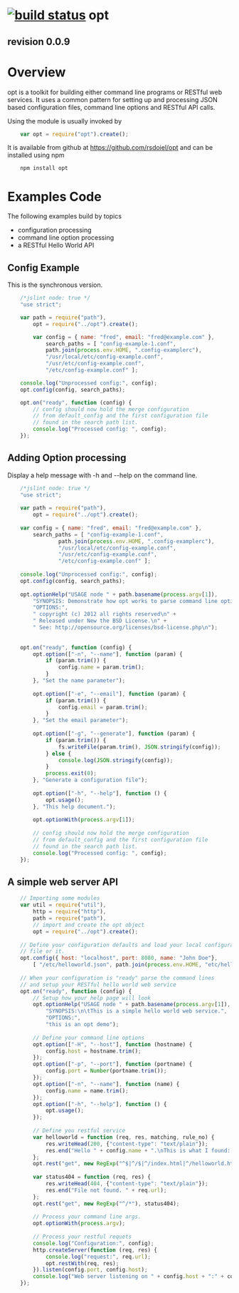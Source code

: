 [![build status](https://secure.travis-ci.org/rsdoiel/opt.png)](http://travis-ci.org/rsdoiel/opt)
opt
===
revision 0.0.9
--------------

# Overview

opt is a toolkit for building either command line programs or RESTful
web services. It uses a common pattern for setting up and processing
JSON based configuration files, command line options and RESTful API
calls.

Using the module is usually invoked by

```javascript
	var opt = require("opt").create();
```
It is available from github at https://github.com/rsdoiel/opt and
can be installed using npm

```shell
	npm install opt
```


# Examples Code

The following examples build by topics

* configuration processing
* command line option processing
* a RESTful Hello World API

## Config Example

This is the synchronous version.

```javascript
	/*jslint node: true */
	"use strict";

	var path = require("path"),
	    opt = require("../opt").create();

	    var config = { name: "fred", email: "fred@example.com" },
	    	search_paths = [ "config-example-1.conf",
			path.join(process.env.HOME, ".config-examplerc"),
			"/usr/local/etc/config-example.conf",
			"/usr/etc/config-example.conf",
			"/etc/config-example.conf" ];

	console.log("Unprocessed config:", config);
	opt.config(config, search_paths);

	opt.on("ready", function (config) {
		// config should now hold the merge configuration
		// from default_config and the first configuration file 
		// found in the search path list.
		console.log("Processed config: ", config);
	});
```

## Adding Option processing

Display a help message with -h and --help on the command line.

```javascript
	/*jslint node: true */
	"use strict";
	
	var path = require("path"),
		opt = require("../opt").create();
	
	var config = { name: "fred", email: "fred@example.com" },
		search_paths = [ "config-example-1.conf",
				path.join(process.env.HOME, ".config-examplerc"),
				"/usr/local/etc/config-example.conf",
				"/usr/etc/config-example.conf",
				"/etc/config-example.conf" ];
	
	console.log("Unprocessed config:", config);
	opt.config(config, search_paths);
	
	opt.optionHelp("USAGE node " + path.basename(process.argv[1]),
		"SYNOPSIS: Demonstrate how opt works to parse command line options.\n\n\t\t node " + path.basename(process.argv[1]) + " --help",
		"OPTIONS:",
		" copyright (c) 2012 all rights reserved\n" +
		" Released under New the BSD License.\n" +
		" See: http://opensource.org/licenses/bsd-license.php\n");
	
	
	opt.on("ready", function (config) {
		opt.option(["-n", "--name"], function (param) {
			if (param.trim()) {
				config.name = param.trim();
			}
		}, "Set the name parameter");
	
		opt.option(["-e", "--email"], function (param) {
			if (param.trim()) {
				config.email = param.trim();
			}
		}, "Set the email parameter");
		
		opt.option(["-g", "--generate"], function (param) {
			if (param.trim()) {
				fs.writeFile(param.trim(), JSON.stringify(config));
			} else {
				console.log(JSON.stringify(config));
			}
			process.exit(0);
		}, "Generate a configuration file");
		
		opt.option(["-h", "--help"], function () {
			opt.usage();
		}, "This help document.");
	
		opt.optionWith(process.argv[1]);
	
		// config should now hold the merge configuration
		// from default_config and the first configuration file 
		// found in the search path list.
		console.log("Processed config: ", config);
	});
```

## A simple web server API

```javascript
	// Importing some modules
	var util = require("util"),
		http = require("http"),
		path = require("path"),
		// import and create the opt object
		opt = require("../opt").create();
	
	// Define your configuration defaults and load your local configuration
	// file or it.
	opt.config({ host: "localhost", port: 8080, name: "John Doe"},
		[ "/etc/helloworld.json", path.join(process.env.HOME, "etc/helloworld.json") ]);
	
	// When your configuration is "ready" parse the command lines
	// and setup your RESTful hello world web service
	opt.on("ready", function (config) {
		// Setup how your help page will look
		opt.optionHelp("USAGE node " + path.basename(process.argv[1]),
			"SYNOPSIS:\n\tThis is a simple hello world web service.",
			"OPTIONS:",
			"this is an opt demo");
	
		// Define your command line options
		opt.option(["-H", "--host"], function (hostname) {
			config.host = hostname.trim();
		});
		opt.option(["-p", "--port"], function (portname) {
			config.port = Number(portname.trim());
		});
		opt.option(["-n", "--name"], function (name) {
			config.name = name.trim();
		});
		opt.option(["-h", "--help"], function () {
			opt.usage();
		});
	
		// Define you restful service
		var helloworld = function (req, res, matching, rule_no) {
			res.writeHead(200, {"content-type": "text/plain"});
			res.end("Hello " + config.name + ".\nThis is what I found: " + util.inspect(matching) + "\nRule No.:" + rule_no);
		};
		opt.rest("get", new RegExp("^$|^/$|^/index.html|^/helloworld.html"), helloworld);
	
		var status404 = function (req, res) {
			res.writeHead(404, {"content-type": "text/plain"});
			res.end("File not found. " + req.url);
		};
		opt.rest("get", new RegExp("^/*"), status404);
	
		// Process your command line args.
		opt.optionWith(process.argv);
	
		// Process your restful requets
		console.log("Configuration:", config);
		http.createServer(function (req, res) {
			console.log("request:", req.url);
			opt.restWith(req, res);
		}).listen(config.port, config.host);
		console.log("Web server listening on " + config.host + ":" + config.port);
	});
```
